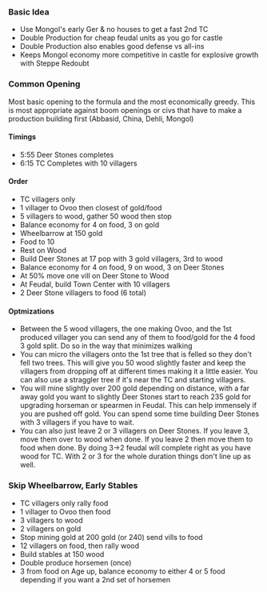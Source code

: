 ### Basic Idea
* Use Mongol's early Ger & no houses to get a fast 2nd TC
* Double Production for cheap feudal units as you go for castle
* Double Production also enables good defense vs all-ins
* Keeps Mongol economy more competitive in castle for explosive growth with Steppe Redoubt

### Common Opening

Most basic opening to the formula and the most economically greedy. This is most appropriate against boom openings or civs that have to make a production building first (Abbasid, China, Dehli, Mongol)

#### Timings
* 5:55 Deer Stones completes
* 6:15 TC Completes with 10 villagers


#### Order
* TC villagers only
* 1 villager to Ovoo then closest of gold/food
* 5 villagers to wood, gather 50 wood then stop
* Balance economy for 4 on food, 3 on gold
* Wheelbarrow at 150 gold
* Food to 10
* Rest on Wood
* Build Deer Stones at 17 pop with 3 gold villagers, 3rd to wood
* Balance economy for 4 on food, 9 on wood, 3 on Deer Stones
* At 50% move one vill on Deer Stone to Wood
* At Feudal, build Town Center with 10 villagers
* 2 Deer Stone villagers to food (6 total)

#### Optmizations
* Between the 5 wood villagers, the one making Ovoo, and the 1st produced villager you can send any of them to food/gold for the 4 food 3 gold split. Do so in the way that minimizes walking
* You can micro the villagers onto the 1st tree that is felled so they don't fell two trees. This will give you 50 wood slightly faster and keep the villagers from dropping off at different times making it a little easier. You can also use a straggler tree if it's near the TC and starting villagers.
* You will mine slightly over 200 gold depending on distance, with a far away gold you want to slightly Deer Stones start to reach 235 gold for upgrading horseman or spearmen in Feudal. This can help immensely if you are pushed off gold. You can spend some time building Deer Stones with 3 villagers if you have to wait.
* You can also just leave 2 or 3 villagers on Deer Stones. If you leave 3, move them over to wood when done. If you leave 2 then move them to food when done. By doing 3->2 feudal will complete right as you have wood for TC. With 2 or 3 for the whole duration things don't line up as well.


### Skip Wheelbarrow, Early Stables
* TC villagers only rally food
* 1 villager to Ovoo then food
* 3 villagers to wood
* 2 villagers on gold
* Stop mining gold at 200 gold (or 240) send vills to food
* 12 villagers on food, then rally wood
* Build stables at 150 wood
* Double produce horsemen (once)
* 3 from food on Age up, balance economy to either 4 or 5 food depending if you want a 2nd set of horsemen
